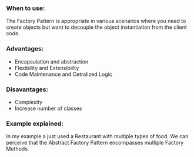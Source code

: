 ### When to use:

The Factory Pattern is appropriate in various scenarios where you need to create objects but want to decouple the object instantiation from the client code.


### Advantages:

- Encapsulation and abstraction
- Flexibility and Extensibility
- Code Maintenance and Cetralized Logic

### Disavantages:

- Complexity
- Increase number of classes

### Example explained:

In my example a just used a Restaurant with multiple types of food. We can perceive that the Abstract Factory Pattern encompasses multiple Factory Methods.